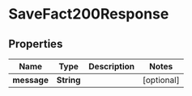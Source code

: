

# SaveFact200Response


## Properties

| Name | Type | Description | Notes |
|------------ | ------------- | ------------- | -------------|
|**message** | **String** |  |  [optional] |



